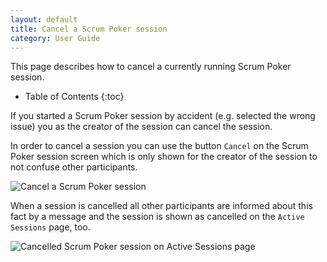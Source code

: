 ```yaml
---
layout: default
title: Cancel a Scrum Poker session
category: User Guide
---
```


This page describes how to cancel a currently running Scrum Poker session.

* Table of Contents
{:toc}

If you started a Scrum Poker session by accident (e.g. selected the wrong issue) you as the creator of the session can cancel the session.

In order to cancel a session you can use the button `Cancel` on the Scrum Poker session screen which is only shown for the creator of the session to not confuse other participants.

![Cancel a Scrum Poker session](/images/cancel-scrum-poker-session-button.png)

When a session is cancelled all other participants are informed about this fact by a message and the session is shown as cancelled on the `Active Sessions` page, too.

![Cancelled Scrum Poker session on Active Sessions page](/images/cancel-scrum-poker-session-active-sessions.png)
